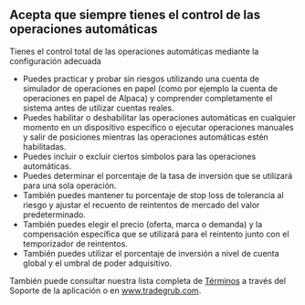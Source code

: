 ## Acepta que siempre tienes el control de las operaciones automáticas

Tienes el control total de las operaciones automáticas mediante la configuración adecuada
- Puedes practicar y probar sin riesgos utilizando una cuenta de simulador de operaciones en papel (como por ejemplo la cuenta de operaciones en papel de Alpaca) y comprender completamente el sistema antes de utilizar cuentas reales.
- Puedes habilitar o deshabilitar las operaciones automáticas en cualquier momento en un dispositivo específico o ejecutar operaciones manuales y salir de posiciones mientras las operaciones automáticas estén habilitadas.
- Puedes incluir o excluir ciertos símbolos para las operaciones automáticas.
- Puedes determinar el porcentaje de la tasa de inversión que se utilizará para una sola operación.
- También puedes mantener tu porcentaje de stop loss de tolerancia al riesgo y ajustar el recuento de reintentos de mercado del valor predeterminado.
- También puedes elegir el precio (oferta, marca o demanda) y la compensación específica que se utilizará para el reintento junto con el temporizador de reintentos.
- También puedes utilizar el porcentaje de inversión a nivel de cuenta global y el umbral de poder adquisitivo.

También puede consultar nuestra lista completa de [Términos](https://tradegrub.com/terms) a través del Soporte de la aplicación o en www.tradegrub.com.
